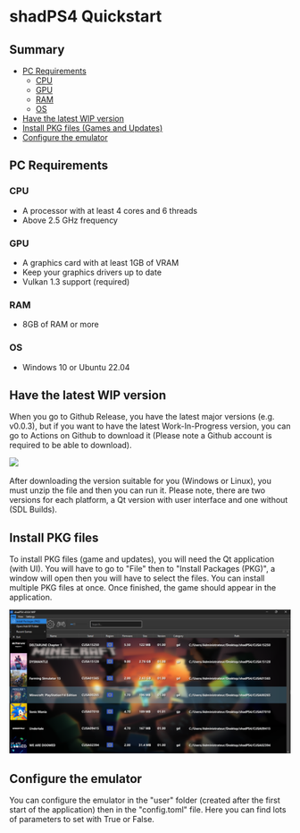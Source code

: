 # shadPS4 Quickstart

## Summary

- [PC Requirements](#pc-requirements)
   - [CPU](#cpu)
   - [GPU](#gpu)
   - [RAM](#ram)
   - [OS](#os)
- [Have the latest WIP version](#have-the-latest-wip-version)
- [Install PKG files (Games and Updates)](#install-pkg-files)
- [Configure the emulator](#configure-the-emulator)

## PC Requirements

### CPU

- A processor with at least 4 cores and 6 threads
- Above 2.5 GHz frequency

### GPU

- A graphics card with at least 1GB of VRAM
- Keep your graphics drivers up to date
- Vulkan 1.3 support (required)

### RAM

- 8GB of RAM or more

### OS

- Windows 10 or Ubuntu 22.04

## Have the latest WIP version

When you go to Github Release, you have the latest major versions (e.g. v0.0.3), but if you want to have the latest Work-In-Progress version, you can go to Actions on Github to download it (Please note a Github account is required to be able to download).

<img src="https://github.com/shadps4-emu/shadPS4/blob/main/documents/Quickstart/1.png" width="800"></a>

After downloading the version suitable for you (Windows or Linux), you must unzip the file and then you can run it. Please note, there are two versions for each platform, a Qt version with user interface and one without (SDL Builds).

## Install PKG files

To install PKG files (game and updates), you will need the Qt application (with UI). You will have to go to "File" then to "Install Packages (PKG)", a window will open then you will have to select the files. You can install multiple PKG files at once. Once finished, the game should appear in the application.

<img src="https://github.com/shadps4-emu/shadPS4/blob/main/documents/Quickstart/2.png" width="800"></a>

## Configure the emulator

You can configure the emulator in the "user" folder (created after the first start of the application) then in the "config.toml" file. Here you can find lots of parameters to set with True or False.
